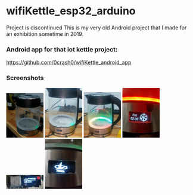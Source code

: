 # wifiKettle_esp32_arduino
Project is discontinued
This is my very old Android project that I made for an exhibition sometime in 2019.

### Android app for that iot kettle project:
https://github.com/0crash0/wifiKettle_android_app


### Screenshots 
<img src="https://github.com/0crash0/wifiKettle_esp32_arduino/blob/main/images/img1.jpg" width="100">
<img src="https://github.com/0crash0/wifiKettle_esp32_arduino/blob/main/images/img2.jpg" width="100">
<img src="https://github.com/0crash0/wifiKettle_esp32_arduino/blob/main/images/img3.jpg" width="100">
<img src="https://github.com/0crash0/wifiKettle_esp32_arduino/blob/main/images/img4.JPG" width="100">
<img src="https://github.com/0crash0/wifiKettle_esp32_arduino/blob/main/images/img5.jpg" width="100">
<img src="https://github.com/0crash0/wifiKettle_esp32_arduino/blob/main/images/img6.jpg" width="100">
